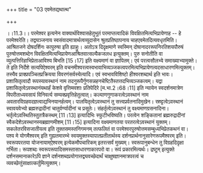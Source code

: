 +++
title = "03 एवमेतद्यथात्थ"

+++
  
  
।।11.3।। परमेश्वर इत्यनेन वाक्यार्थविश्वासहेतुभूतं परमाप्तत्वादिकं
विवक्षितमित्यभिप्रायेणाह -- हे परमेश्वरेति। तद्व्यञ्जनाय
स्वसंवादमात्रार्थत्वव्युदासेन श्रुतप्रतिष्ठापनाय चाहएवमेतदित्यवधृतमिति।
आश्रितजने दोषदर्शिनः कापुरुषा इति ह्याहुः। अतोऽत्र दिदृक्षमाणे स्वस्मिन्
दोषानादररूपनिरतिशयपौरुषं पुरुषोत्तमशब्देन
विवक्षितमित्यभिप्रायेणआश्रितवात्सल्यैकजलध इत्युक्तम्। पुरु सनोतीति वा
व्युत्पत्तिरिहाभिप्रेताआविश्य बिभति \[15।17\] इति वक्ष्यमाणं वा
ज्ञापितम्। एवं परत्वसौलभ्ये समाख्याभ्यामुक्ते। ते इति निर्देशे
सत्यपिऐश्वरम् इति
वचनमीश्वरत्वस्वभावाभिव्यञ्जकत्वपरमित्यभिप्रायेणत्वदसाधारणमित्युक्तम्।
तस्यैव प्राक्प्रपञ्चितप्रक्रियया विवरणंसर्वस्येत्यादि। एवं
स्वभावविशिष्टो हीश्वरशब्दार्थ इति भावः। प्रशासितृत्वादौ रूपस्यावस्थानं
नाम तदनुरूपैर्गुणसन्नहनचेष्टितैस्तत्तदभिव्यञ्जकत्वम्। यद्वा
प्रशासितृत्वेऽवस्थानंयथार्हं केशवे वृत्तिमवशाः प्रतिपेदिरे
\[म.भा.2।68।11\] इति न्यायेन स्वदर्शनमात्रेण विपरीताध्यवसायं विनिवर्त्य
सम्यक्प्रवृत्तिहेतुत्वात्। कल्याणगुणाकरत्वेऽवस्थानं नाम
अवतारविग्रहवदज्ञत्वाद्यभिनयानर्हत्वम्। पालयितृत्वेऽवस्थानं तु
सत्त्वप्रर्वतनादिमुखेन। स्रष्ट्टत्वेऽवस्थानं स्वावयवेभ्यो
ब्रह्मरुद्रादीनां चातुर्वर्ण्यादीनां च प्रसूतेः। संहर्तृत्वेऽवस्थानं तु
वक्ष्यमाणग्रसनादिना। भर्तृत्वेऽवस्थितिस्तुतत्रैकस्थम् \[11।13\]
इत्यादिभिः स्फुटीभविष्यति। परत्वेन शङ्कितानां ब्रह्मरुद्रादीनां
स्वैकदेशेऽवस्थानस्यब्रह्माणमीशम् \[11।15\] इत्यादिना वक्ष्यमाणतया
परतरत्वेऽवस्थानं युक्तम्। सकलेतरविसजातीयत्व इति तूक्तसमस्तनिगमनम्
तत्फलितं वा परमेश्वरपुरुषोत्तमसम्बुध्यभिप्रेतकथनं वा। पश्य मे योगमैश्वरम्
इति गुह्यतमारम्भे स्वयमुक्तस्यापातप्रतीतार्थस्य
दर्शनप्रार्थनानुसारेणरूपमैश्वरम् इति। स्वरूपपरतया योजनायाम्ऐश्वरम्
इत्येकमौपचारिकम् इतरत्सर्वं मुख्यम्। स्वरूपानुबन्धेन तु विग्रहदिदृक्षा
गर्भिता। रूपशब्दः स्वरूपरूपादिसमस्तासाधारणाकारपरो वा। रूपं
प्रकारमित्यर्थः। द्रष्टुम् इत्युक्ते दर्शनसमानाकारेऽपि ज्ञाने
दर्शनशब्दप्रयोगात्तद्व्यवच्छेदार्थं चाक्षुषज्ञानमात्रपरत्वं च
व्यवच्छेत्तुंसाक्षात्कर्तुमित्युक्तम्।  
  
